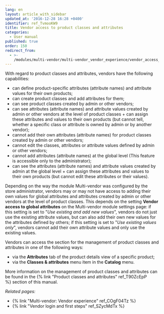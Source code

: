 ```yaml
---
lang: en
layout: article_with_sidebar
updated_at: '2016-12-28 16:28 +0400'
identifier: ref_TvmooKW9
title: Vendor access to product classes and attributes
categories:
  - User manual
published: true
order: 150
redirect_from:
  - >-
    /modules/multi-vendor/multi-vendor_vendor_experience/vendor_access_to_product_classes_and_attributes.html
---
```



With regard to product classes and attributes, vendors have the following capabilities:

*   can define product-specific attributes (attribute names) and attribute values for their own products;
*   can create product classes and add attributes for them;
*   can see product classes created by admin or other vendors;
*   can see attributes (attribute names) and attribute values created by admin or other vendors at the level of product classes + can assign these attributes and values to their own products (but cannot tell, whether a specific class or attribute is owned by admin or by another vendor); 
*   cannot add their own attributes (attribute names) for product classes created by admin or other vendors;
*   cannot edit the classes, attributes or attribute values defined by admin or other vendors;
*   cannot add attributes (attribute names) at the global level (This feature is accessible only to the administrator);
*   can see the attributes (attribute names) and attribute values created by admin at the global level + can assign these attributes and values to their own products (but cannot edit these attributes or their values).  

Depending on the way the module Multi-vendor was configured by the store administrator, vendors may or may not have access to adding their own values for global attributes and attributes created by admin or other vendors at the level of product classes. This depends on the setting **Vendor access to global attributes** on the Multi-vendor module settings page: if this setting is set to "_Use existing and add new values_", vendors do not just use the existing attribute values, but can also add their own new values for the attributes defined by others; if this setting is set to "_Use existing values only_", vendors cannot add their own attribute values and only use the existing values.

Vendors can access the section for the management of product classes and attributes in one of the following ways:

*   via the **Attributes** tab of the product details view of a specific product;
*   via the **Classes & attributes** menu item in the **Catalog** menu.

More information on the management of product classes and attributes can be found in the {% link "Product classes and attributes" ref_T90ZcEpP %} section of this manual.

_Related pages:_

   *   {% link "Multi-vendor: Vendor experience" ref_COgF04Tz %}
   *   {% link "Vendor login and first steps" ref_SZycMdTx %}
